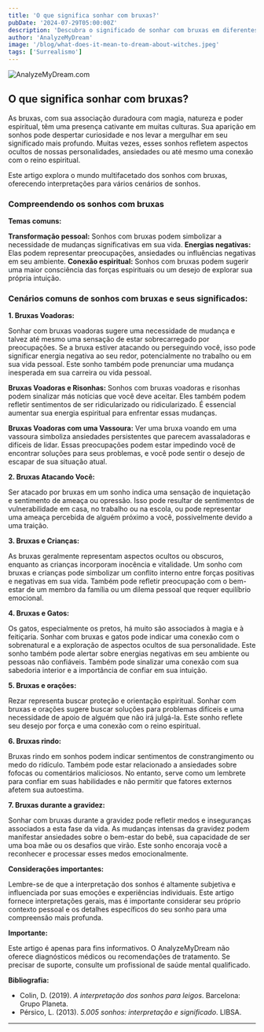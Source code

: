 ```yaml
---
title: 'O que significa sonhar com bruxas?'
pubDate: '2024-07-29T05:00:00Z'
description: 'Descubra o significado de sonhar com bruxas em diferentes contextos, incluindo bruxas voando, atacando e muito mais.'
author: 'AnalyzeMyDream'
image: '/blog/what-does-it-mean-to-dream-about-witches.jpeg'
tags: ['Surrealismo']
---
```


![AnalyzeMyDream.com](/blog/what-does-it-mean-to-dream-about-witches.jpeg)

## O que significa sonhar com bruxas?

As bruxas, com sua associação duradoura com magia, natureza e poder espiritual, têm uma presença cativante em muitas culturas. Sua aparição em sonhos pode despertar curiosidade e nos levar a mergulhar em seu significado mais profundo. Muitas vezes, esses sonhos refletem aspectos ocultos de nossas personalidades, ansiedades ou até mesmo uma conexão com o reino espiritual. 

Este artigo explora o mundo multifacetado dos sonhos com bruxas, oferecendo interpretações para vários cenários de sonhos.

### Compreendendo os sonhos com bruxas

**Temas comuns:**

**Transformação pessoal:** Sonhos com bruxas podem simbolizar a necessidade de mudanças significativas em sua vida. 
**Energias negativas:** Elas podem representar preocupações, ansiedades ou influências negativas em seu ambiente.
**Conexão espiritual:** Sonhos com bruxas podem sugerir uma maior consciência das forças espirituais ou um desejo de explorar sua própria intuição. 

### Cenários comuns de sonhos com bruxas e seus significados:

**1. Bruxas Voadoras:**

Sonhar com bruxas voadoras sugere uma necessidade de mudança e talvez até mesmo uma sensação de estar sobrecarregado por preocupações. Se a bruxa estiver atacando ou perseguindo você, isso pode significar energia negativa ao seu redor, potencialmente no trabalho ou em sua vida pessoal. Este sonho também pode prenunciar uma mudança inesperada em sua carreira ou vida pessoal. 

**Bruxas Voadoras e Risonhas:** Sonhos com bruxas voadoras e risonhas podem sinalizar más notícias que você deve aceitar. Eles também podem refletir sentimentos de ser ridicularizado ou ridicularizado. É essencial aumentar sua energia espiritual para enfrentar essas mudanças.

**Bruxas Voadoras com uma Vassoura:** Ver uma bruxa voando em uma vassoura simboliza ansiedades persistentes que parecem avassaladoras e difíceis de lidar. Essas preocupações podem estar impedindo você de encontrar soluções para seus problemas, e você pode sentir o desejo de escapar de sua situação atual.

**2. Bruxas Atacando Você:**

Ser atacado por bruxas em um sonho indica uma sensação de inquietação e sentimento de ameaça ou opressão. Isso pode resultar de sentimentos de vulnerabilidade em casa, no trabalho ou na escola, ou pode representar uma ameaça percebida de alguém próximo a você, possivelmente devido a uma traição.

**3. Bruxas e Crianças:**

As bruxas geralmente representam aspectos ocultos ou obscuros, enquanto as crianças incorporam inocência e vitalidade. Um sonho com bruxas e crianças pode simbolizar um conflito interno entre forças positivas e negativas em sua vida. Também pode refletir preocupação com o bem-estar de um membro da família ou um dilema pessoal que requer equilíbrio emocional.

**4. Bruxas e Gatos:**

Os gatos, especialmente os pretos, há muito são associados à magia e à feitiçaria. Sonhar com bruxas e gatos pode indicar uma conexão com o sobrenatural e a exploração de aspectos ocultos de sua personalidade. Este sonho também pode alertar sobre energias negativas em seu ambiente ou pessoas não confiáveis. Também pode sinalizar uma conexão com sua sabedoria interior e a importância de confiar em sua intuição. 

**5. Bruxas e orações:**

Rezar representa buscar proteção e orientação espiritual. Sonhar com bruxas e orações sugere buscar soluções para problemas difíceis e uma necessidade de apoio de alguém que não irá julgá-la. Este sonho reflete seu desejo por força e uma conexão com o reino espiritual. 

**6. Bruxas rindo:**

Bruxas rindo em sonhos podem indicar sentimentos de constrangimento ou medo do ridículo. Também pode estar relacionado a ansiedades sobre fofocas ou comentários maliciosos. No entanto, serve como um lembrete para confiar em suas habilidades e não permitir que fatores externos afetem sua autoestima.

**7. Bruxas durante a gravidez:**

Sonhar com bruxas durante a gravidez pode refletir medos e inseguranças associados a esta fase da vida. As mudanças intensas da gravidez podem manifestar ansiedades sobre o bem-estar do bebê, sua capacidade de ser uma boa mãe ou os desafios que virão. Este sonho encoraja você a reconhecer e processar esses medos emocionalmente. 

**Considerações importantes:**

Lembre-se de que a interpretação dos sonhos é altamente subjetiva e influenciada por suas emoções e experiências individuais. Este artigo fornece interpretações gerais, mas é importante considerar seu próprio contexto pessoal e os detalhes específicos do seu sonho para uma compreensão mais profunda.

**Importante:** 

Este artigo é apenas para fins informativos. O AnalyzeMyDream não oferece diagnósticos médicos ou recomendações de tratamento. Se precisar de suporte, consulte um profissional de saúde mental qualificado. 

**Bibliografia:**

* Colin, D. (2019). *A interpretação dos sonhos para leigos*. Barcelona: Grupo Planeta.
* Pérsico, L. (2013). *5.005 sonhos: interpretação e significado*. LIBSA.

---
